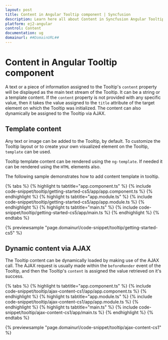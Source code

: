 ```yaml
---
layout: post
title: Content in Angular Tooltip component | Syncfusion
description: Learn here all about Content in Syncfusion Angular Tooltip component of Syncfusion Essential JS 2 and more.
platform: ej2-angular
control: Content 
documentation: ug
domainurl: ##DomainURL##
---
```


# Content in Angular Tooltip component

A text or a piece of information assigned to the Tooltip's `content` property will be displayed as the main text stream of the Tooltip.
 It can be a string or a template content. If the `content` property is not provided with any specific value, then it takes the value
  assigned to the `title` attribute of the target element on which the Tooltip was initialized. The content can also dynamically be
   assigned to the Tooltip via AJAX.

## Template content

Any text or image can be added to the Tooltip, by default. To customize the Tooltip layout or to create your own
visualized element on the Tooltip, `template` can be used.

Tooltip template content can be rendered using the `ng-template`. If needed it can be rendered using the `HTML` elements also.

The following sample demonstrates how to add content template in tooltip.

{% tabs %}
{% highlight ts tabtitle="app.component.ts" %}
{% include code-snippet/tooltip/getting-started-cs5/app/app.component.ts %}
{% endhighlight %}
{% highlight ts tabtitle="app.module.ts" %}
{% include code-snippet/tooltip/getting-started-cs5/app/app.module.ts %}
{% endhighlight %}
{% highlight ts tabtitle="main.ts" %}
{% include code-snippet/tooltip/getting-started-cs5/app/main.ts %}
{% endhighlight %}
{% endtabs %}
  
{% previewsample "page.domainurl/code-snippet/tooltip/getting-started-cs5" %}

## Dynamic content via AJAX

The Tooltip content can be dynamically loaded  by making use of the AJAX call. The AJAX request is usually made within the `beforeRender`
 event of the Tooltip, and then the Tooltip's `content` is assigned the value retrieved on it's success.

{% tabs %}
{% highlight ts tabtitle="app.component.ts" %}
{% include code-snippet/tooltip/ajax-content-cs1/app/app.component.ts %}
{% endhighlight %}
{% highlight ts tabtitle="app.module.ts" %}
{% include code-snippet/tooltip/ajax-content-cs1/app/app.module.ts %}
{% endhighlight %}
{% highlight ts tabtitle="main.ts" %}
{% include code-snippet/tooltip/ajax-content-cs1/app/main.ts %}
{% endhighlight %}
{% endtabs %}
  
{% previewsample "page.domainurl/code-snippet/tooltip/ajax-content-cs1" %}
